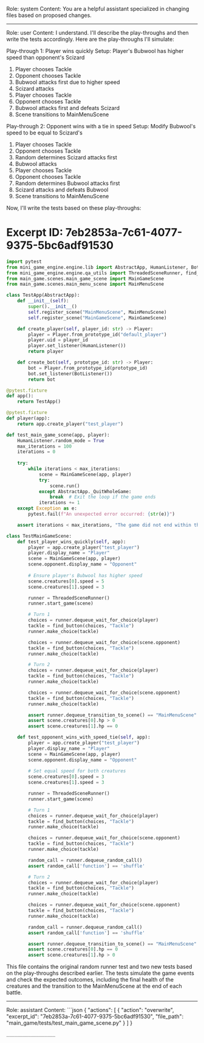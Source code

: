 Role: system
Content: You are a helpful assistant specialized in changing files based on proposed changes.
__________________
Role: user
Content: I understand. I'll describe the play-throughs and then write the tests accordingly. Here are the play-throughs I'll simulate:

Play-through 1: Player wins quickly
Setup: Player's Bubwool has higher speed than opponent's Scizard
1. Player chooses Tackle
2. Opponent chooses Tackle
3. Bubwool attacks first due to higher speed
4. Scizard attacks
5. Player chooses Tackle
6. Opponent chooses Tackle
7. Bubwool attacks first and defeats Scizard
8. Scene transitions to MainMenuScene

Play-through 2: Opponent wins with a tie in speed
Setup: Modify Bubwool's speed to be equal to Scizard's
1. Player chooses Tackle
2. Opponent chooses Tackle
3. Random determines Scizard attacks first
4. Bubwool attacks
5. Player chooses Tackle
6. Opponent chooses Tackle
7. Random determines Bubwool attacks first
8. Scizard attacks and defeats Bubwool
9. Scene transitions to MainMenuScene

Now, I'll write the tests based on these play-throughs:

# Excerpt ID: 7eb2853a-7c61-4077-9375-5bc6adf91530
```python main_game/tests/test_main_game_scene.py
import pytest
from mini_game_engine.engine.lib import AbstractApp, HumanListener, BotListener, Player, Button
from mini_game_engine.engine.qa_utils import ThreadedSceneRunner, find_button
from main_game.scenes.main_game_scene import MainGameScene
from main_game.scenes.main_menu_scene import MainMenuScene

class TestApp(AbstractApp):
    def __init__(self):
        super().__init__()
        self.register_scene("MainMenuScene", MainMenuScene)
        self.register_scene("MainGameScene", MainGameScene)

    def create_player(self, player_id: str) -> Player:
        player = Player.from_prototype_id("default_player")
        player.uid = player_id
        player.set_listener(HumanListener())
        return player

    def create_bot(self, prototype_id: str) -> Player:
        bot = Player.from_prototype_id(prototype_id)
        bot.set_listener(BotListener())
        return bot

@pytest.fixture
def app():
    return TestApp()

@pytest.fixture
def player(app):
    return app.create_player("test_player")

def test_main_game_scene(app, player):
    HumanListener.random_mode = True
    max_iterations = 100
    iterations = 0
    
    try:
        while iterations < max_iterations:
            scene = MainGameScene(app, player)
            try:
                scene.run()
            except AbstractApp._QuitWholeGame:
                break  # Exit the loop if the game ends
            iterations += 1
    except Exception as e:
        pytest.fail(f"An unexpected error occurred: {str(e)}")

    assert iterations < max_iterations, "The game did not end within the expected number of iterations"

class TestMainGameScene:
    def test_player_wins_quickly(self, app):
        player = app.create_player("test_player")
        player.display_name = "Player"
        scene = MainGameScene(app, player)
        scene.opponent.display_name = "Opponent"
        
        # Ensure player's Bubwool has higher speed
        scene.creatures[0].speed = 5
        scene.creatures[1].speed = 3

        runner = ThreadedSceneRunner()
        runner.start_game(scene)

        # Turn 1
        choices = runner.dequeue_wait_for_choice(player)
        tackle = find_button(choices, "Tackle")
        runner.make_choice(tackle)

        choices = runner.dequeue_wait_for_choice(scene.opponent)
        tackle = find_button(choices, "Tackle")
        runner.make_choice(tackle)

        # Turn 2
        choices = runner.dequeue_wait_for_choice(player)
        tackle = find_button(choices, "Tackle")
        runner.make_choice(tackle)

        choices = runner.dequeue_wait_for_choice(scene.opponent)
        tackle = find_button(choices, "Tackle")
        runner.make_choice(tackle)

        assert runner.dequeue_transition_to_scene() == "MainMenuScene"
        assert scene.creatures[0].hp > 0
        assert scene.creatures[1].hp == 0

    def test_opponent_wins_with_speed_tie(self, app):
        player = app.create_player("test_player")
        player.display_name = "Player"
        scene = MainGameScene(app, player)
        scene.opponent.display_name = "Opponent"
        
        # Set equal speed for both creatures
        scene.creatures[0].speed = 3
        scene.creatures[1].speed = 3

        runner = ThreadedSceneRunner()
        runner.start_game(scene)

        # Turn 1
        choices = runner.dequeue_wait_for_choice(player)
        tackle = find_button(choices, "Tackle")
        runner.make_choice(tackle)

        choices = runner.dequeue_wait_for_choice(scene.opponent)
        tackle = find_button(choices, "Tackle")
        runner.make_choice(tackle)

        random_call = runner.dequeue_random_call()
        assert random_call['function'] == 'shuffle'

        # Turn 2
        choices = runner.dequeue_wait_for_choice(player)
        tackle = find_button(choices, "Tackle")
        runner.make_choice(tackle)

        choices = runner.dequeue_wait_for_choice(scene.opponent)
        tackle = find_button(choices, "Tackle")
        runner.make_choice(tackle)

        random_call = runner.dequeue_random_call()
        assert random_call['function'] == 'shuffle'

        assert runner.dequeue_transition_to_scene() == "MainMenuScene"
        assert scene.creatures[0].hp == 0
        assert scene.creatures[1].hp > 0
```

This file contains the original random runner test and two new tests based on the play-throughs described earlier. The tests simulate the game events and check the expected outcomes, including the final health of the creatures and the transition to the MainMenuScene at the end of each battle.
__________________
Role: assistant
Content: ```json
{
  "actions": [
    {
      "action": "overwrite",
      "excerpt_id": "7eb2853a-7c61-4077-9375-5bc6adf91530",
      "file_path": "main_game/tests/test_main_game_scene.py"
    }
  ]
}
```
__________________
